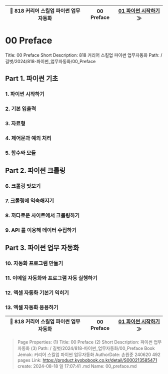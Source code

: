 
| 🏁 818 커리어 스킬업 파이썬 업무자동화 | 00 Preface | [ 01 파이썬 시작하기 ](/길벗/2024/818-파이썬_업무자동화/01_파이썬_시작하기) ≫ |
|:----:|:----:|:----:|

# 00 Preface

Title: 00 Preface
Short Description: 818 커리어 스킬업 파이썬 업무자동화
Path: / 길벗/2024/818-파이썬_업무자동화/00_Preface

## Part 1. 파이썬 기초

### 1. 파이썬 시작하기

### 2. 기본 입출력

### 3. 자료형

### 4. 제어문과 예외 처리

### 5. 함수와 모듈

## Part 2. 파이썬 크롤링

### 6. 크롤링 맛보기

### 7. 크롤링에 익숙해지기

### 8. 까다로운 사이트에서 크롤링하기

### 9. API 를 이용해 데이터 수집하기

## Part 3. 파이썬 업무 자동화

### 10. 자동화 프로그램 만들기

### 11. 이메일 자동화와 프로그램 자동 실행하기

### 12. 엑셀 자동화 기본기 익히기

### 13. 엑셀 자동화 응용하기




| 🏁 818 커리어 스킬업 파이썬 업무자동화 | 00 Preface | [ 01 파이썬 시작하기 ](/길벗/2024/818-파이썬_업무자동화/01_파이썬_시작하기) ≫ |
|:----:|:----:|:----:|

> Page Properties:
> (1) Title: 00 Preface
> (2) Short Description: 파이썬 업무자동화
> (3) Path: / 길벗/2024/818-파이썬_업무자동화/00_Preface
> Book Jemok: 커리어 스킬업 파이썬 업무자동화
> AuthorDate: 손원준 240620 492 pages
> Link: https://product.kyobobook.co.kr/detail/S000213585471
> create: 2024-08-18 일 17:07:41
> .md Name: 00_preface.md

